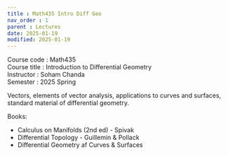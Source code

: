 ```yaml
---
title : Math435 Intro Diff Geo
nav_order : 1
parent : Lectures
date: 2025-01-19
modified: 2025-01-19
---
```

Course code : Math435  
Course title : Introduction to Differential Geometry  
Instructor : Soham Chanda  
Semester : 2025 Spring

Vectors, elements of vector analysis, applications to curves and surfaces, standard material of differential geometry.

Books:  
* Calculus on Manifolds (2nd ed) - Spivak
* Differential Topology - Guillemin & Pollack
* Differential Geometry af Curves & Surfaces



